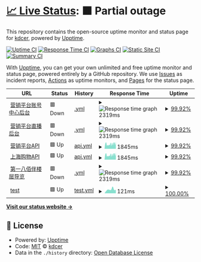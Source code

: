 # [📈 Live Status](https://kdcer.github.io/upptime): <!--live status--> **🟧 Partial outage**

This repository contains the open-source uptime monitor and status page for [kdcer](https://kdcer.github.io/upptime), powered by [Upptime](https://github.com/upptime/upptime).

[![Uptime CI](https://github.com/koj-co/upptime/workflows/Uptime%20CI/badge.svg)](https://github.com/koj-co/upptime/actions?query=workflow%3A%22Uptime+CI%22)
[![Response Time CI](https://github.com/koj-co/upptime/workflows/Response%20Time%20CI/badge.svg)](https://github.com/koj-co/upptime/actions?query=workflow%3A%22Response+Time+CI%22)
[![Graphs CI](https://github.com/koj-co/upptime/workflows/Graphs%20CI/badge.svg)](https://github.com/koj-co/upptime/actions?query=workflow%3A%22Graphs+CI%22)
[![Static Site CI](https://github.com/koj-co/upptime/workflows/Static%20Site%20CI/badge.svg)](https://github.com/koj-co/upptime/actions?query=workflow%3A%22Static+Site+CI%22)
[![Summary CI](https://github.com/koj-co/upptime/workflows/Summary%20CI/badge.svg)](https://github.com/koj-co/upptime/actions?query=workflow%3A%22Summary+CI%22)

With [Upptime](https://upptime.js.org), you can get your own unlimited and free uptime monitor and status page, powered entirely by a GitHub repository. We use [Issues](https://github.com/kdcer/upptime/issues) as incident reports, [Actions](https://github.com/kdcer/upptime/actions) as uptime monitors, and [Pages](https://kdcer.github.io/upptime) for the status page.

<!--start: status pages-->
<!-- This summary is generated by Upptime (https://github.com/upptime/upptime) -->
<!-- Do not edit this manually, your changes will be overwritten -->
<!-- prettier-ignore -->
| URL | Status | History | Response Time | Uptime |
| --- | ------ | ------- | ------------- | ------ |
| <img alt="" src="https://favicons.githubusercontent.com/account.dgshare.com" height="13"> [营销平台账号中心后台](https://account.dgshare.com) | 🟥 Down | [.yml](https://github.com/kdcer/upptime/commits/HEAD/history/.yml) | <details><summary><img alt="Response time graph" src="./graphs//response-time-week.png" height="20"> 2319ms</summary><br><a href="https://kdcer.github.io/upptime/history/"><img alt="Response time 2161" src="https://img.shields.io/endpoint?url=https%3A%2F%2Fraw.githubusercontent.com%2Fkdcer%2Fupptime%2FHEAD%2Fapi%2F%2Fresponse-time.json"></a><br><a href="https://kdcer.github.io/upptime/history/"><img alt="24-hour response time 2295" src="https://img.shields.io/endpoint?url=https%3A%2F%2Fraw.githubusercontent.com%2Fkdcer%2Fupptime%2FHEAD%2Fapi%2F%2Fresponse-time-day.json"></a><br><a href="https://kdcer.github.io/upptime/history/"><img alt="7-day response time 2319" src="https://img.shields.io/endpoint?url=https%3A%2F%2Fraw.githubusercontent.com%2Fkdcer%2Fupptime%2FHEAD%2Fapi%2F%2Fresponse-time-week.json"></a><br><a href="https://kdcer.github.io/upptime/history/"><img alt="30-day response time 2185" src="https://img.shields.io/endpoint?url=https%3A%2F%2Fraw.githubusercontent.com%2Fkdcer%2Fupptime%2FHEAD%2Fapi%2F%2Fresponse-time-month.json"></a><br><a href="https://kdcer.github.io/upptime/history/"><img alt="1-year response time 2161" src="https://img.shields.io/endpoint?url=https%3A%2F%2Fraw.githubusercontent.com%2Fkdcer%2Fupptime%2FHEAD%2Fapi%2F%2Fresponse-time-year.json"></a></details> | <details><summary><a href="https://kdcer.github.io/upptime/history/">99.92%</a></summary><a href="https://kdcer.github.io/upptime/history/"><img alt="All-time uptime 99.74%" src="https://img.shields.io/endpoint?url=https%3A%2F%2Fraw.githubusercontent.com%2Fkdcer%2Fupptime%2FHEAD%2Fapi%2F%2Fuptime.json"></a><br><a href="https://kdcer.github.io/upptime/history/"><img alt="24-hour uptime 99.47%" src="https://img.shields.io/endpoint?url=https%3A%2F%2Fraw.githubusercontent.com%2Fkdcer%2Fupptime%2FHEAD%2Fapi%2F%2Fuptime-day.json"></a><br><a href="https://kdcer.github.io/upptime/history/"><img alt="7-day uptime 99.92%" src="https://img.shields.io/endpoint?url=https%3A%2F%2Fraw.githubusercontent.com%2Fkdcer%2Fupptime%2FHEAD%2Fapi%2F%2Fuptime-week.json"></a><br><a href="https://kdcer.github.io/upptime/history/"><img alt="30-day uptime 99.57%" src="https://img.shields.io/endpoint?url=https%3A%2F%2Fraw.githubusercontent.com%2Fkdcer%2Fupptime%2FHEAD%2Fapi%2F%2Fuptime-month.json"></a><br><a href="https://kdcer.github.io/upptime/history/"><img alt="1-year uptime 99.74%" src="https://img.shields.io/endpoint?url=https%3A%2F%2Fraw.githubusercontent.com%2Fkdcer%2Fupptime%2FHEAD%2Fapi%2F%2Fuptime-year.json"></a></details>
| <img alt="" src="https://favicons.githubusercontent.com/live.console.dgshare.com" height="13"> [营销平台直播后台](https://live.console.dgshare.com) | 🟥 Down | [.yml](https://github.com/kdcer/upptime/commits/HEAD/history/.yml) | <details><summary><img alt="Response time graph" src="./graphs//response-time-week.png" height="20"> 2319ms</summary><br><a href="https://kdcer.github.io/upptime/history/"><img alt="Response time 2161" src="https://img.shields.io/endpoint?url=https%3A%2F%2Fraw.githubusercontent.com%2Fkdcer%2Fupptime%2FHEAD%2Fapi%2F%2Fresponse-time.json"></a><br><a href="https://kdcer.github.io/upptime/history/"><img alt="24-hour response time 2295" src="https://img.shields.io/endpoint?url=https%3A%2F%2Fraw.githubusercontent.com%2Fkdcer%2Fupptime%2FHEAD%2Fapi%2F%2Fresponse-time-day.json"></a><br><a href="https://kdcer.github.io/upptime/history/"><img alt="7-day response time 2319" src="https://img.shields.io/endpoint?url=https%3A%2F%2Fraw.githubusercontent.com%2Fkdcer%2Fupptime%2FHEAD%2Fapi%2F%2Fresponse-time-week.json"></a><br><a href="https://kdcer.github.io/upptime/history/"><img alt="30-day response time 2185" src="https://img.shields.io/endpoint?url=https%3A%2F%2Fraw.githubusercontent.com%2Fkdcer%2Fupptime%2FHEAD%2Fapi%2F%2Fresponse-time-month.json"></a><br><a href="https://kdcer.github.io/upptime/history/"><img alt="1-year response time 2161" src="https://img.shields.io/endpoint?url=https%3A%2F%2Fraw.githubusercontent.com%2Fkdcer%2Fupptime%2FHEAD%2Fapi%2F%2Fresponse-time-year.json"></a></details> | <details><summary><a href="https://kdcer.github.io/upptime/history/">99.92%</a></summary><a href="https://kdcer.github.io/upptime/history/"><img alt="All-time uptime 99.74%" src="https://img.shields.io/endpoint?url=https%3A%2F%2Fraw.githubusercontent.com%2Fkdcer%2Fupptime%2FHEAD%2Fapi%2F%2Fuptime.json"></a><br><a href="https://kdcer.github.io/upptime/history/"><img alt="24-hour uptime 99.47%" src="https://img.shields.io/endpoint?url=https%3A%2F%2Fraw.githubusercontent.com%2Fkdcer%2Fupptime%2FHEAD%2Fapi%2F%2Fuptime-day.json"></a><br><a href="https://kdcer.github.io/upptime/history/"><img alt="7-day uptime 99.92%" src="https://img.shields.io/endpoint?url=https%3A%2F%2Fraw.githubusercontent.com%2Fkdcer%2Fupptime%2FHEAD%2Fapi%2F%2Fuptime-week.json"></a><br><a href="https://kdcer.github.io/upptime/history/"><img alt="30-day uptime 99.57%" src="https://img.shields.io/endpoint?url=https%3A%2F%2Fraw.githubusercontent.com%2Fkdcer%2Fupptime%2FHEAD%2Fapi%2F%2Fuptime-month.json"></a><br><a href="https://kdcer.github.io/upptime/history/"><img alt="1-year uptime 99.74%" src="https://img.shields.io/endpoint?url=https%3A%2F%2Fraw.githubusercontent.com%2Fkdcer%2Fupptime%2FHEAD%2Fapi%2F%2Fuptime-year.json"></a></details>
| <img alt="" src="https://favicons.githubusercontent.com/api.dgshare.com" height="13"> [营销平台API](https://api.dgshare.com) | 🟩 Up | [api.yml](https://github.com/kdcer/upptime/commits/HEAD/history/api.yml) | <details><summary><img alt="Response time graph" src="./graphs/api/response-time-week.png" height="20"> 1845ms</summary><br><a href="https://kdcer.github.io/upptime/history/api"><img alt="Response time 2407" src="https://img.shields.io/endpoint?url=https%3A%2F%2Fraw.githubusercontent.com%2Fkdcer%2Fupptime%2FHEAD%2Fapi%2Fapi%2Fresponse-time.json"></a><br><a href="https://kdcer.github.io/upptime/history/api"><img alt="24-hour response time 2249" src="https://img.shields.io/endpoint?url=https%3A%2F%2Fraw.githubusercontent.com%2Fkdcer%2Fupptime%2FHEAD%2Fapi%2Fapi%2Fresponse-time-day.json"></a><br><a href="https://kdcer.github.io/upptime/history/api"><img alt="7-day response time 1845" src="https://img.shields.io/endpoint?url=https%3A%2F%2Fraw.githubusercontent.com%2Fkdcer%2Fupptime%2FHEAD%2Fapi%2Fapi%2Fresponse-time-week.json"></a><br><a href="https://kdcer.github.io/upptime/history/api"><img alt="30-day response time 2548" src="https://img.shields.io/endpoint?url=https%3A%2F%2Fraw.githubusercontent.com%2Fkdcer%2Fupptime%2FHEAD%2Fapi%2Fapi%2Fresponse-time-month.json"></a><br><a href="https://kdcer.github.io/upptime/history/api"><img alt="1-year response time 2407" src="https://img.shields.io/endpoint?url=https%3A%2F%2Fraw.githubusercontent.com%2Fkdcer%2Fupptime%2FHEAD%2Fapi%2Fapi%2Fresponse-time-year.json"></a></details> | <details><summary><a href="https://kdcer.github.io/upptime/history/api">99.92%</a></summary><a href="https://kdcer.github.io/upptime/history/api"><img alt="All-time uptime 99.74%" src="https://img.shields.io/endpoint?url=https%3A%2F%2Fraw.githubusercontent.com%2Fkdcer%2Fupptime%2FHEAD%2Fapi%2Fapi%2Fuptime.json"></a><br><a href="https://kdcer.github.io/upptime/history/api"><img alt="24-hour uptime 99.47%" src="https://img.shields.io/endpoint?url=https%3A%2F%2Fraw.githubusercontent.com%2Fkdcer%2Fupptime%2FHEAD%2Fapi%2Fapi%2Fuptime-day.json"></a><br><a href="https://kdcer.github.io/upptime/history/api"><img alt="7-day uptime 99.92%" src="https://img.shields.io/endpoint?url=https%3A%2F%2Fraw.githubusercontent.com%2Fkdcer%2Fupptime%2FHEAD%2Fapi%2Fapi%2Fuptime-week.json"></a><br><a href="https://kdcer.github.io/upptime/history/api"><img alt="30-day uptime 99.57%" src="https://img.shields.io/endpoint?url=https%3A%2F%2Fraw.githubusercontent.com%2Fkdcer%2Fupptime%2FHEAD%2Fapi%2Fapi%2Fuptime-month.json"></a><br><a href="https://kdcer.github.io/upptime/history/api"><img alt="1-year uptime 99.74%" src="https://img.shields.io/endpoint?url=https%3A%2F%2Fraw.githubusercontent.com%2Fkdcer%2Fupptime%2FHEAD%2Fapi%2Fapi%2Fuptime-year.json"></a></details>
| <img alt="" src="https://favicons.githubusercontent.com/api.shopping-shanghai.com" height="13"> [上海购物API](https://api.shopping-shanghai.com/api/v1/home/index) | 🟩 Up | [api.yml](https://github.com/kdcer/upptime/commits/HEAD/history/api.yml) | <details><summary><img alt="Response time graph" src="./graphs/api/response-time-week.png" height="20"> 1845ms</summary><br><a href="https://kdcer.github.io/upptime/history/api"><img alt="Response time 2407" src="https://img.shields.io/endpoint?url=https%3A%2F%2Fraw.githubusercontent.com%2Fkdcer%2Fupptime%2FHEAD%2Fapi%2Fapi%2Fresponse-time.json"></a><br><a href="https://kdcer.github.io/upptime/history/api"><img alt="24-hour response time 2249" src="https://img.shields.io/endpoint?url=https%3A%2F%2Fraw.githubusercontent.com%2Fkdcer%2Fupptime%2FHEAD%2Fapi%2Fapi%2Fresponse-time-day.json"></a><br><a href="https://kdcer.github.io/upptime/history/api"><img alt="7-day response time 1845" src="https://img.shields.io/endpoint?url=https%3A%2F%2Fraw.githubusercontent.com%2Fkdcer%2Fupptime%2FHEAD%2Fapi%2Fapi%2Fresponse-time-week.json"></a><br><a href="https://kdcer.github.io/upptime/history/api"><img alt="30-day response time 2548" src="https://img.shields.io/endpoint?url=https%3A%2F%2Fraw.githubusercontent.com%2Fkdcer%2Fupptime%2FHEAD%2Fapi%2Fapi%2Fresponse-time-month.json"></a><br><a href="https://kdcer.github.io/upptime/history/api"><img alt="1-year response time 2407" src="https://img.shields.io/endpoint?url=https%3A%2F%2Fraw.githubusercontent.com%2Fkdcer%2Fupptime%2FHEAD%2Fapi%2Fapi%2Fresponse-time-year.json"></a></details> | <details><summary><a href="https://kdcer.github.io/upptime/history/api">99.92%</a></summary><a href="https://kdcer.github.io/upptime/history/api"><img alt="All-time uptime 99.74%" src="https://img.shields.io/endpoint?url=https%3A%2F%2Fraw.githubusercontent.com%2Fkdcer%2Fupptime%2FHEAD%2Fapi%2Fapi%2Fuptime.json"></a><br><a href="https://kdcer.github.io/upptime/history/api"><img alt="24-hour uptime 99.47%" src="https://img.shields.io/endpoint?url=https%3A%2F%2Fraw.githubusercontent.com%2Fkdcer%2Fupptime%2FHEAD%2Fapi%2Fapi%2Fuptime-day.json"></a><br><a href="https://kdcer.github.io/upptime/history/api"><img alt="7-day uptime 99.92%" src="https://img.shields.io/endpoint?url=https%3A%2F%2Fraw.githubusercontent.com%2Fkdcer%2Fupptime%2FHEAD%2Fapi%2Fapi%2Fuptime-week.json"></a><br><a href="https://kdcer.github.io/upptime/history/api"><img alt="30-day uptime 99.57%" src="https://img.shields.io/endpoint?url=https%3A%2F%2Fraw.githubusercontent.com%2Fkdcer%2Fupptime%2FHEAD%2Fapi%2Fapi%2Fuptime-month.json"></a><br><a href="https://kdcer.github.io/upptime/history/api"><img alt="1-year uptime 99.74%" src="https://img.shields.io/endpoint?url=https%3A%2F%2Fraw.githubusercontent.com%2Fkdcer%2Fupptime%2FHEAD%2Fapi%2Fapi%2Fuptime-year.json"></a></details>
| <img alt="" src="https://favicons.githubusercontent.com/sum.kdcer.com" height="13"> [第一八佰伴楼层导览](https://sum.kdcer.com/bbb-shopping/view/index.html?LevelId=1) | 🟥 Down | [.yml](https://github.com/kdcer/upptime/commits/HEAD/history/.yml) | <details><summary><img alt="Response time graph" src="./graphs//response-time-week.png" height="20"> 2319ms</summary><br><a href="https://kdcer.github.io/upptime/history/"><img alt="Response time 2161" src="https://img.shields.io/endpoint?url=https%3A%2F%2Fraw.githubusercontent.com%2Fkdcer%2Fupptime%2FHEAD%2Fapi%2F%2Fresponse-time.json"></a><br><a href="https://kdcer.github.io/upptime/history/"><img alt="24-hour response time 2295" src="https://img.shields.io/endpoint?url=https%3A%2F%2Fraw.githubusercontent.com%2Fkdcer%2Fupptime%2FHEAD%2Fapi%2F%2Fresponse-time-day.json"></a><br><a href="https://kdcer.github.io/upptime/history/"><img alt="7-day response time 2319" src="https://img.shields.io/endpoint?url=https%3A%2F%2Fraw.githubusercontent.com%2Fkdcer%2Fupptime%2FHEAD%2Fapi%2F%2Fresponse-time-week.json"></a><br><a href="https://kdcer.github.io/upptime/history/"><img alt="30-day response time 2185" src="https://img.shields.io/endpoint?url=https%3A%2F%2Fraw.githubusercontent.com%2Fkdcer%2Fupptime%2FHEAD%2Fapi%2F%2Fresponse-time-month.json"></a><br><a href="https://kdcer.github.io/upptime/history/"><img alt="1-year response time 2161" src="https://img.shields.io/endpoint?url=https%3A%2F%2Fraw.githubusercontent.com%2Fkdcer%2Fupptime%2FHEAD%2Fapi%2F%2Fresponse-time-year.json"></a></details> | <details><summary><a href="https://kdcer.github.io/upptime/history/">99.92%</a></summary><a href="https://kdcer.github.io/upptime/history/"><img alt="All-time uptime 99.74%" src="https://img.shields.io/endpoint?url=https%3A%2F%2Fraw.githubusercontent.com%2Fkdcer%2Fupptime%2FHEAD%2Fapi%2F%2Fuptime.json"></a><br><a href="https://kdcer.github.io/upptime/history/"><img alt="24-hour uptime 99.47%" src="https://img.shields.io/endpoint?url=https%3A%2F%2Fraw.githubusercontent.com%2Fkdcer%2Fupptime%2FHEAD%2Fapi%2F%2Fuptime-day.json"></a><br><a href="https://kdcer.github.io/upptime/history/"><img alt="7-day uptime 99.92%" src="https://img.shields.io/endpoint?url=https%3A%2F%2Fraw.githubusercontent.com%2Fkdcer%2Fupptime%2FHEAD%2Fapi%2F%2Fuptime-week.json"></a><br><a href="https://kdcer.github.io/upptime/history/"><img alt="30-day uptime 99.57%" src="https://img.shields.io/endpoint?url=https%3A%2F%2Fraw.githubusercontent.com%2Fkdcer%2Fupptime%2FHEAD%2Fapi%2F%2Fuptime-month.json"></a><br><a href="https://kdcer.github.io/upptime/history/"><img alt="1-year uptime 99.74%" src="https://img.shields.io/endpoint?url=https%3A%2F%2Fraw.githubusercontent.com%2Fkdcer%2Fupptime%2FHEAD%2Fapi%2F%2Fuptime-year.json"></a></details>
| <img alt="" src="https://favicons.githubusercontent.com/google.com" height="13"> [test](https://google.com) | 🟩 Up | [test.yml](https://github.com/kdcer/upptime/commits/HEAD/history/test.yml) | <details><summary><img alt="Response time graph" src="./graphs/test/response-time-week.png" height="20"> 121ms</summary><br><a href="https://kdcer.github.io/upptime/history/test"><img alt="Response time 129" src="https://img.shields.io/endpoint?url=https%3A%2F%2Fraw.githubusercontent.com%2Fkdcer%2Fupptime%2FHEAD%2Fapi%2Ftest%2Fresponse-time.json"></a><br><a href="https://kdcer.github.io/upptime/history/test"><img alt="24-hour response time 114" src="https://img.shields.io/endpoint?url=https%3A%2F%2Fraw.githubusercontent.com%2Fkdcer%2Fupptime%2FHEAD%2Fapi%2Ftest%2Fresponse-time-day.json"></a><br><a href="https://kdcer.github.io/upptime/history/test"><img alt="7-day response time 121" src="https://img.shields.io/endpoint?url=https%3A%2F%2Fraw.githubusercontent.com%2Fkdcer%2Fupptime%2FHEAD%2Fapi%2Ftest%2Fresponse-time-week.json"></a><br><a href="https://kdcer.github.io/upptime/history/test"><img alt="30-day response time 129" src="https://img.shields.io/endpoint?url=https%3A%2F%2Fraw.githubusercontent.com%2Fkdcer%2Fupptime%2FHEAD%2Fapi%2Ftest%2Fresponse-time-month.json"></a><br><a href="https://kdcer.github.io/upptime/history/test"><img alt="1-year response time 129" src="https://img.shields.io/endpoint?url=https%3A%2F%2Fraw.githubusercontent.com%2Fkdcer%2Fupptime%2FHEAD%2Fapi%2Ftest%2Fresponse-time-year.json"></a></details> | <details><summary><a href="https://kdcer.github.io/upptime/history/test">100.00%</a></summary><a href="https://kdcer.github.io/upptime/history/test"><img alt="All-time uptime 100.00%" src="https://img.shields.io/endpoint?url=https%3A%2F%2Fraw.githubusercontent.com%2Fkdcer%2Fupptime%2FHEAD%2Fapi%2Ftest%2Fuptime.json"></a><br><a href="https://kdcer.github.io/upptime/history/test"><img alt="24-hour uptime 100.00%" src="https://img.shields.io/endpoint?url=https%3A%2F%2Fraw.githubusercontent.com%2Fkdcer%2Fupptime%2FHEAD%2Fapi%2Ftest%2Fuptime-day.json"></a><br><a href="https://kdcer.github.io/upptime/history/test"><img alt="7-day uptime 100.00%" src="https://img.shields.io/endpoint?url=https%3A%2F%2Fraw.githubusercontent.com%2Fkdcer%2Fupptime%2FHEAD%2Fapi%2Ftest%2Fuptime-week.json"></a><br><a href="https://kdcer.github.io/upptime/history/test"><img alt="30-day uptime 100.00%" src="https://img.shields.io/endpoint?url=https%3A%2F%2Fraw.githubusercontent.com%2Fkdcer%2Fupptime%2FHEAD%2Fapi%2Ftest%2Fuptime-month.json"></a><br><a href="https://kdcer.github.io/upptime/history/test"><img alt="1-year uptime 100.00%" src="https://img.shields.io/endpoint?url=https%3A%2F%2Fraw.githubusercontent.com%2Fkdcer%2Fupptime%2FHEAD%2Fapi%2Ftest%2Fuptime-year.json"></a></details>

<!--end: status pages-->

[**Visit our status website →**](https://kdcer.github.io/upptime)

## 📄 License

- Powered by: [Upptime](https://github.com/upptime/upptime)
- Code: [MIT](./LICENSE) © [kdcer](https://kdcer.github.io/upptime)
- Data in the `./history` directory: [Open Database License](https://opendatacommons.org/licenses/odbl/1-0/)
